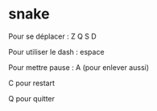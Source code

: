 # snake

Pour se déplacer : Z Q S D

Pour utiliser le dash : espace

Pour mettre pause : A (pour enlever aussi)

C pour restart

Q pour quitter
